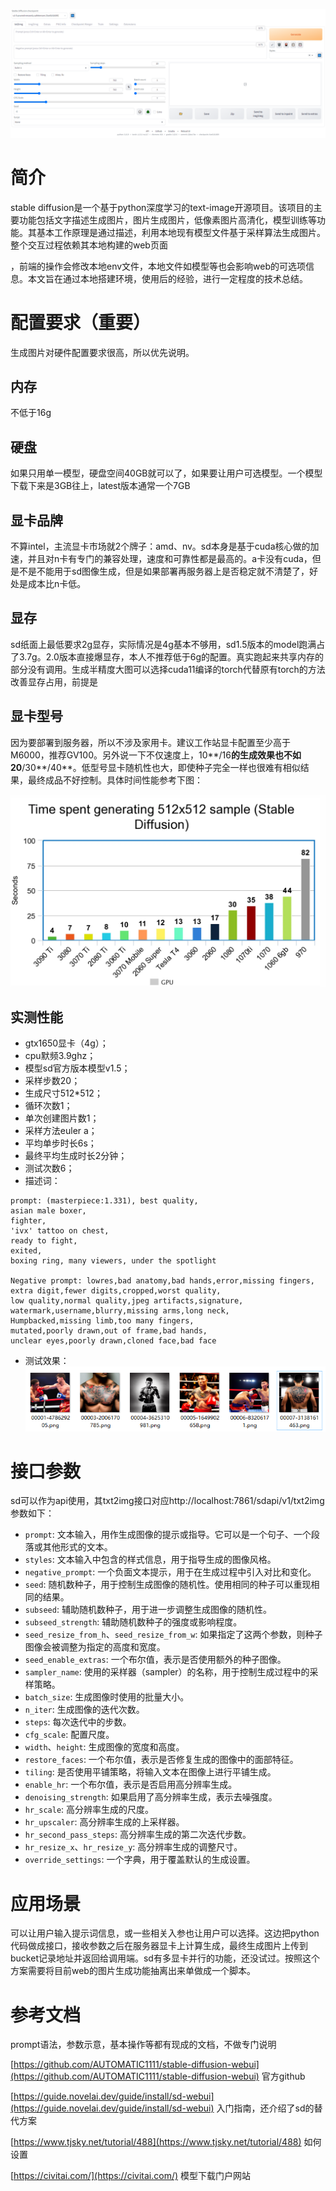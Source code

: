 ![图片](./asset/screenshot_0.png.png)


# 简介

stable diffusion是一个基于python深度学习的text-image开源项目。该项目的主要功能包括文字描述生成图片，图片生成图片，低像素图片高清化，模型训练等功能。其基本工作原理是通过描述，利用本地现有模型文件基于采样算法生成图片。整个交互过程依赖其本地构建的web页面

，前端的操作会修改本地env文件，本地文件如模型等也会影响web的可选项信息。本文旨在通过本地搭建环境，使用后的经验，进行一定程度的技术总结。

# 配置要求（重要）

生成图片对硬件配置要求很高，所以优先说明。

## 内存

不低于16g

## 硬盘

如果只用单一模型，硬盘空间40GB就可以了，如果要让用户可选模型。一个模型下载下来是3GB往上，latest版本通常一个7GB

## 显卡品牌

不算intel，主流显卡市场就2个牌子：amd、nv。sd本身是基于cuda核心做的加速，并且对n卡有专门的兼容处理，速度和可靠性都是最高的。a卡没有cuda，但是不是不能用于sd图像生成，但是如果部署再服务器上是否稳定就不清楚了，好处是成本比n卡低。

## 显存

sd纸面上最低要求2g显存，实际情况是4g基本不够用，sd1.5版本的model跑满占了3.7g。2.0版本直接爆显存，本人不推荐低于6g的配置。真实跑起来共享内存的部分没有调用。生成半精度大图可以选择cuda11编译的torch代替原有torch的方法改善显存占用，前提是

## 显卡型号

因为要部署到服务器，所以不涉及家用卡。建议工作站显卡配置至少高于M6000，推荐GV100。另外说一下不仅速度上，10**/16**的生成效果也不如20**/30**/40**。低型号显卡随机性也大，即使种子完全一样也很难有相似结果，最终成品不好控制。具体时间性能参考下图：

![图片](./asset/benchmark-512.b13b01c8.webp)



## 实测性能

* gtx1650显卡（4g）；
* cpu默频3.9ghz；
* 模型sd官方版本模型v1.5；
* 采样步数20；
* 生成尺寸512*512；
* 循环次数1；
* 单次创建图片数1；
* 采样方法euler a；
* 平均单步时长6s；
* 最终平均生成时长2分钟；
* 测试次数6；
* 描述词：
```plain
prompt: (masterpiece:1.331), best quality,
asian male boxer,
fighter,
'ivx' tattoo on chest,
ready to fight,
exited,
boxing ring, many viewers, under the spotlight

Negative prompt: lowres,bad anatomy,bad hands,error,missing fingers,
extra digit,fewer digits,cropped,worst quality,
low quality,normal quality,jpeg artifacts,signature,
watermark,username,blurry,missing arms,long neck,
Humpbacked,missing limb,too many fingers,
mutated,poorly drawn,out of frame,bad hands,
unclear eyes,poorly drawn,cloned face,bad face
```
* 测试效果：
![图片](./asset/screenshot_1.png)


# 接口参数
sd可以作为api使用，其txt2img接口对应http://localhost:7861/sdapi/v1/txt2img
参数如下：

* `prompt`: 文本输入，用作生成图像的提示或指导。它可以是一个句子、一个段落或其他形式的文本。
* `styles`: 文本输入中包含的样式信息，用于指导生成的图像风格。
* `negative_prompt`: 一个负面文本提示，用于在生成过程中引入对比和变化。
* `seed`: 随机数种子，用于控制生成图像的随机性。使用相同的种子可以重现相同的结果。
* `subseed`: 辅助随机数种子，用于进一步调整生成图像的随机性。
* `subseed_strength`: 辅助随机数种子的强度或影响程度。
* `seed_resize_from_h`、`seed_resize_from_w`: 如果指定了这两个参数，则种子图像会被调整为指定的高度和宽度。
* `seed_enable_extras`: 一个布尔值，表示是否使用额外的种子图像。
* `sampler_name`: 使用的采样器（sampler）的名称，用于控制生成过程中的采样策略。
* `batch_size`: 生成图像时使用的批量大小。
* `n_iter`: 生成图像的迭代次数。
* `steps`: 每次迭代中的步数。
* `cfg_scale`: 配置尺度。
* `width`、`height`: 生成图像的宽度和高度。
* `restore_faces`: 一个布尔值，表示是否修复生成的图像中的面部特征。
* `tiling`: 是否使用平铺策略，将输入文本在图像上进行平铺生成。
* `enable_hr`: 一个布尔值，表示是否启用高分辨率生成。
* `denoising_strength`: 如果启用了高分辨率生成，表示去噪强度。
* `hr_scale`: 高分辨率生成的尺度。
* `hr_upscaler`: 高分辨率生成的上采样器。
* `hr_second_pass_steps`: 高分辨率生成的第二次迭代步数。
* `hr_resize_x`、`hr_resize_y`: 高分辨率生成的调整尺寸。
* `override_settings`: 一个字典，用于覆盖默认的生成设置。

# 应用场景

可以让用户输入提示词信息，或一些相关入参也让用户可以选择。这边把python代码做成接口，接收参数之后在服务器显卡上计算生成，最终生成图片上传到bucket记录地址并返回给调用端。sd有多显卡并行的功能，还没试过。按照这个方案需要将目前web的图片生成功能抽离出来单做成一个脚本。

# 参考文档

prompt语法，参数示意，基本操作等都有现成的文档，不做专门说明

[https://github.com/AUTOMATIC1111/stable-diffusion-webui](https://github.com/AUTOMATIC1111/stable-diffusion-webui) 官方github

[https://guide.novelai.dev/guide/install/sd-webui](https://guide.novelai.dev/guide/install/sd-webui) 入门指南，还介绍了sd的替代方案

[https://www.tjsky.net/tutorial/488](https://www.tjsky.net/tutorial/488) 如何设置

[https://civitai.com/](https://civitai.com/) 模型下载门户网站


